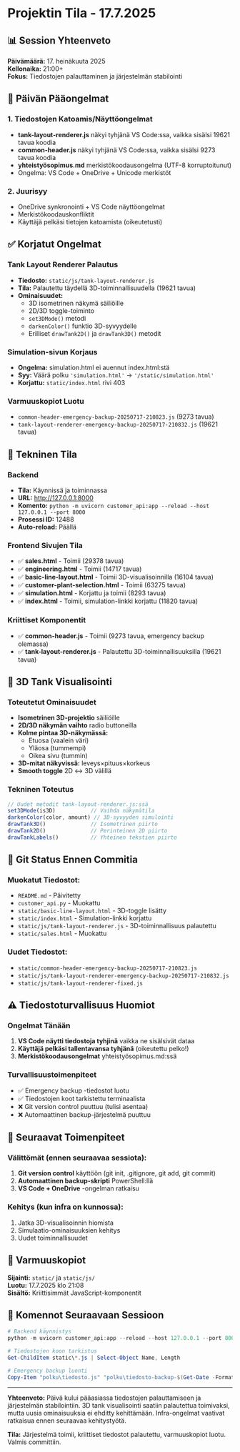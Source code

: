 # Projektin Tila - 17.7.2025

## 📊 Session Yhteenveto

**Päivämäärä:** 17. heinäkuuta 2025  
**Kellonaika:** 21:00+  
**Fokus:** Tiedostojen palauttaminen ja järjestelmän stabilointi  

## 🚨 Päivän Pääongelmat

### 1. Tiedostojen Katoamis/Näyttöongelmat
- **tank-layout-renderer.js** näkyi tyhjänä VS Code:ssa, vaikka sisälsi 19621 tavua koodia
- **common-header.js** näkyi tyhjänä VS Code:ssa, vaikka sisälsi 9273 tavua koodia  
- **yhteistyösopimus.md** merkistökoodausongelma (UTF-8 korruptoitunut)
- Ongelma: VS Code + OneDrive + Unicode merkistöt

### 2. Juurisyy
- OneDrive synkronointi + VS Code näyttöongelmat
- Merkistökoodauskonfliktit 
- Käyttäjä pelkäsi tietojen katoamista (oikeutetusti)

## ✅ Korjatut Ongelmat

### Tank Layout Renderer Palautus
- **Tiedosto:** `static/js/tank-layout-renderer.js`
- **Tila:** Palautettu täydellä 3D-toiminnallisuudella (19621 tavua)
- **Ominaisuudet:**
  - 3D isometrinen näkymä säiliöille
  - 2D/3D toggle-toiminto
  - `set3DMode()` metodi
  - `darkenColor()` funktio 3D-syvyydelle
  - Erilliset `drawTank2D()` ja `drawTank3D()` metodit

### Simulation-sivun Korjaus
- **Ongelma:** simulation.html ei auennut index.html:stä
- **Syy:** Väärä polku `'simulation.html'` → `'/static/simulation.html'`
- **Korjattu:** `static/index.html` rivi 403

### Varmuuskopiot Luotu
- `common-header-emergency-backup-20250717-210823.js` (9273 tavua)
- `tank-layout-renderer-emergency-backup-20250717-210832.js` (19621 tavua)

## 🔧 Tekninen Tila

### Backend
- **Tila:** Käynnissä ja toiminnassa
- **URL:** http://127.0.0.1:8000
- **Komento:** `python -m uvicorn customer_api:app --reload --host 127.0.0.1 --port 8000`
- **Prosessi ID:** 12488
- **Auto-reload:** Päällä

### Frontend Sivujen Tila
- ✅ **sales.html** - Toimii (29378 tavua)
- ✅ **engineering.html** - Toimii (14717 tavua)  
- ✅ **basic-line-layout.html** - Toimii 3D-visualisoinnilla (16104 tavua)
- ✅ **customer-plant-selection.html** - Toimii (63275 tavua)
- ✅ **simulation.html** - Korjattu ja toimii (8293 tavua)
- ✅ **index.html** - Toimii, simulation-linkki korjattu (11820 tavua)

### Kriittiset Komponentit
- ✅ **common-header.js** - Toimii (9273 tavua, emergency backup olemassa)
- ✅ **tank-layout-renderer.js** - Palautettu 3D-toiminnallisuuksilla (19621 tavua)

## 🎯 3D Tank Visualisointi

### Toteutetut Ominaisuudet
- **Isometrinen 3D-projektio** säiliöille
- **2D/3D näkymän vaihto** radio buttoneilla
- **Kolme pintaa 3D-näkymässä:**
  - Etuosa (vaalein väri)
  - Yläosa (tummempi)
  - Oikea sivu (tummin)
- **3D-mitat näkyvissä:** leveys×pituus×korkeus
- **Smooth toggle** 2D ↔ 3D välillä

### Tekninen Toteutus
```javascript
// Uudet metodit tank-layout-renderer.js:ssä
set3DMode(is3D)           // Vaihda näkymätila
darkenColor(color, amount) // 3D-syvyyden simulointi  
drawTank3D()              // Isometrinen piirto
drawTank2D()              // Perinteinen 2D piirto
drawTankLabels()          // Yhteinen tekstien piirto
```

## 📝 Git Status Ennen Commitia

### Muokatut Tiedostot:
- `README.md` - Päivitetty
- `customer_api.py` - Muokattu
- `static/basic-line-layout.html` - 3D-toggle lisätty
- `static/index.html` - Simulation-linkki korjattu
- `static/js/tank-layout-renderer.js` - 3D-toiminnallisuus palautettu
- `static/sales.html` - Muokattu

### Uudet Tiedostot:
- `static/common-header-emergency-backup-20250717-210823.js`
- `static/js/tank-layout-renderer-emergency-backup-20250717-210832.js`
- `static/js/tank-layout-renderer-fixed.js`

## ⚠️ Tiedostoturvallisuus Huomiot

### Ongelmat Tänään
1. **VS Code näytti tiedostoja tyhjinä** vaikka ne sisälsivät dataa
2. **Käyttäjä pelkäsi tallentavansa tyhjänä** (oikeutettu pelko!)
3. **Merkistökoodausongelmat** yhteistyösopimus.md:ssä

### Turvallisuustoimenpiteet
- ✅ Emergency backup -tiedostot luotu
- ✅ Tiedostojen koot tarkistettu terminaalista
- ❌ Git version control puuttuu (tulisi asentaa)
- ❌ Automaattinen backup-järjestelmä puuttuu

## 🔮 Seuraavat Toimenpiteet

### Välittömät (ennen seuraavaa sessiota):
1. **Git version control** käyttöön (git init, .gitignore, git add, git commit)
2. **Automaattinen backup-skripti** PowerShell:llä
3. **VS Code + OneDrive** -ongelman ratkaisu

### Kehitys (kun infra on kunnossa):
1. Jatka 3D-visualisoinnin hiomista
2. Simulaatio-ominaisuuksien kehitys
3. Uudet toiminnallisuudet

## 💾 Varmuuskopiot

**Sijainti:** `static/` ja `static/js/`  
**Luotu:** 17.7.2025 klo 21:08  
**Sisältö:** Kriittisimmät JavaScript-komponentit  

## 🔧 Komennot Seuraavaan Sessioon

```powershell
# Backend käynnistys
python -m uvicorn customer_api:app --reload --host 127.0.0.1 --port 8000

# Tiedostojen koon tarkistus
Get-ChildItem static\*.js | Select-Object Name, Length

# Emergency backup luonti
Copy-Item "polku\tiedosto.js" "polku\tiedosto-backup-$(Get-Date -Format 'yyyyMMdd-HHmmss').js"
```

---

**Yhteenveto:** Päivä kului pääasiassa tiedostojen palauttamiseen ja järjestelmän stabilointiin. 3D tank visualisointi saatiin palautettua toimivaksi, mutta uusia ominaisuuksia ei ehditty kehittämään. Infra-ongelmat vaativat ratkaisua ennen seuraavaa kehitystyötä.

**Tila:** Järjestelmä toimii, kriittiset tiedostot palautettu, varmuuskopiot luotu. Valmis committiin.
